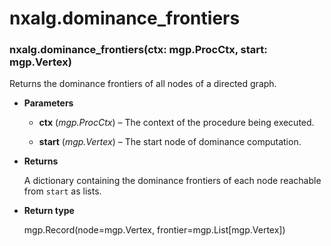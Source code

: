 # nxalg.dominance_frontiers


### nxalg.dominance_frontiers(ctx: mgp.ProcCtx, start: mgp.Vertex)
Returns the dominance frontiers of all nodes of a directed graph.


* **Parameters**

    
    * **ctx** (*mgp.ProcCtx*) – The context of the procedure being executed.


    * **start** (*mgp.Vertex*) – The start node of dominance computation.



* **Returns**

    A dictionary containing the dominance frontiers of each node reachable from
    `start` as lists.



* **Return type**

    mgp.Record(node=mgp.Vertex, frontier=mgp.List[mgp.Vertex])
